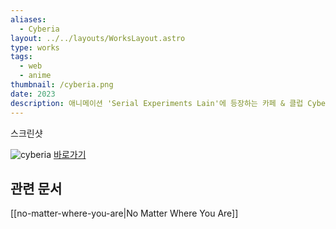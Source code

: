 ```yaml
---
aliases:
  - Cyberia
layout: ../../layouts/WorksLayout.astro
type: works
tags:
  - web
  - anime
thumbnail: /cyberia.png
date: 2023
description: 애니메이션 'Serial Experiments Lain'에 등장하는 카페 & 클럽 Cyberia에 영감을 받아 만든 웹사이트입니다. 곳곳에 숨겨진 퀴즈의 답을 입력하면 게임머니를 얻을 수 있습니다.
---
```

<figcaption>스크린샷</figcaption>

![cyberia](/cyberia.png)
[바로가기](https://solm0.github.io/cyberia/)

## 관련 문서
[[no-matter-where-you-are|No Matter Where You Are]]
